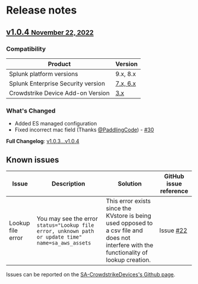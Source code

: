 # Release notes

## [v1.0.4 <small>November 22, 2022</small>](https://github.com/ZachChristensen28/SA-CrowdstrikeDevices/releases/tag/v1.0.4)

### Compatibility

Product | Version
--------- | -------
Splunk platform versions | 9.x, 8.x
Splunk Enterprise Security version | [7.x, 6.x](https://splunkbase.splunk.com/app/263)
Crowdstrike Device Add-on Version | [3.x](https://splunkbase.splunk.com/app/5570)

### What's Changed

- Added ES managed configuration
- Fixed incorrect mac field (Thanks [@PaddlingCode](https://github.com/PaddlingCode)) - [#30](https://github.com/ZachChristensen28/SA-CrowdstrikeDevices/issues/30)

**Full Changelog**: [v1.0.3...v1.0.4](https://github.com/ZachChristensen28/SA-CrowdstrikeDevices/compare/v1.0.3...v1.0.4)

## Known issues

Issue | Description | Solution | GitHub issue reference
----- | ----------- | -------- | ----------------------
Lookup file error | You may see the error `status="Lookup file error, unknown path or update time" name=sa_aws_assets` | This error exists since the KVstore is being used opposed to a csv file and does not interfere with the functionality of lookup creation. | Issue [#22](https://github.com/ZachChristensen28/SA-CrowdstrikeDevices/issues/22)

 Issues can be reported on the [SA-CrowdstrikeDevices's Github page](https://github.com/ZachChristensen28/SA-CrowdstrikeDevices/issues).
